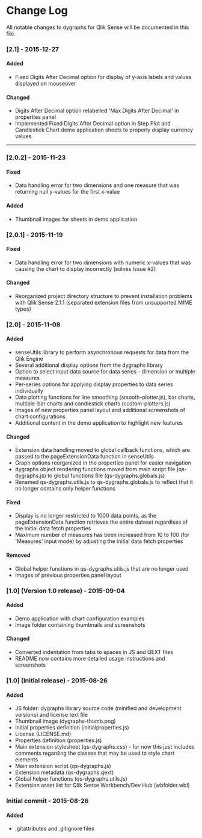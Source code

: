# Change Log
All notable changes to dygraphs for Qlik Sense will be documented in this file.

### \[2.1\] - 2015-12-27
#### Added
- Fixed Digits After Decimal option for display of y-axis labels and values displayed on mouseover

#### Changed
- Digits After Decimal option relabelled 'Max Digits After Decimal' in properties panel
- Implemented Fixed Digits After Decimal option in Step Plot and Candlestick Chart demo application sheets to properly display currency values

***

### \[2.0.2\] - 2015-11-23
#### Fixed
- Data handling error for two dimensions and one measure that was returning null y-values for the first x-value

#### Added
- Thumbnail images for sheets in demo application

### \[2.0.1\] - 2015-11-19
#### Fixed
- Data handling error for two dimensions with numeric x-values that was causing the chart to display incorrectly (solves Issue #2)

#### Changed
- Reorganized project directory structure to prevent installation problems with Qlik Sense 2.1.1 (separated extension files from unsupported MIME types)

### \[2.0\] - 2015-11-08
#### Added
- senseUtils library to perform asynchronous requests for data from the Qlik Engine
- Several additional display options from the dygraphs library
- Option to select input data source for data series - dimension or multiple measures
- Per-series options for applying display properties to data series individually
- Data plotting functions for line smoothing (smooth-plotter.js), bar charts, multiple-bar charts and candlestick charts (custom-plotters.js)
- Images of new properties panel layout and additional screenshots of chart configurations
- Additional content in the demo application to highlight new features

#### Changed
- Extension data handling moved to global callback functions, which are passed to the pageExtensionData function in senseUtils
- Graph options reorganized in the properties panel for easier navigation
- dygraphs object rendering functions moved from main script file (qs-dygraphs.js) to global functions file (qs-dygraphs.globals.js)
- Renamed qs-dygraphs.utils.js to qs-dygraphs.globals.js to reflect that it no longer contains only helper functions

#### Fixed
- Display is no longer restricted to 1000 data points, as the pageExtensionData function retrieves the entire dataset regardless of the initial data fetch properties
- Maximum number of measures has been increased from 10 to 100 (for 'Measures' input mode) by adjusting the initial data fetch properties

#### Removed
- Global helper functions in qs-dygraphs.utils.js that are no longer used
- Images of previous properties panel layout

### \[1.0\] (Version 1.0 release) - 2015-09-04
#### Added
- Demo application with chart configuration examples
- Image folder containing thumbnails and screenshots

#### Changed
- Converted indentation from tabs to spaces in JS and QEXT files
- README now contains more detailed usage instructions and screenshots

### \[1.0\] (Initial release) - 2015-08-26
#### Added
- JS folder: dygraphs library source code (minified and development versions) and license text file
- Thumbnail image (dygraphs-thumb.png)
- Initial properties definition (initialproperties.js)
- License (LICENSE.md)
- Properties definition (properties.js)
- Main extension stylesheet (qs-dygraphs.css) - for now this just includes comments regarding the classes that may be used to style chart elements
- Main extension script (qs-dygraphs.js)
- Extension metadata (qs-dygraphs.qext)
- Global helper functions (qs-dygraphs.utils.js)
- Extension asset list for Qlik Sense Workbench/Dev Hub (wbfolder.wbl)

### Initial commit - 2015-08-26
#### Added
- .gitattributes and .gitignore files